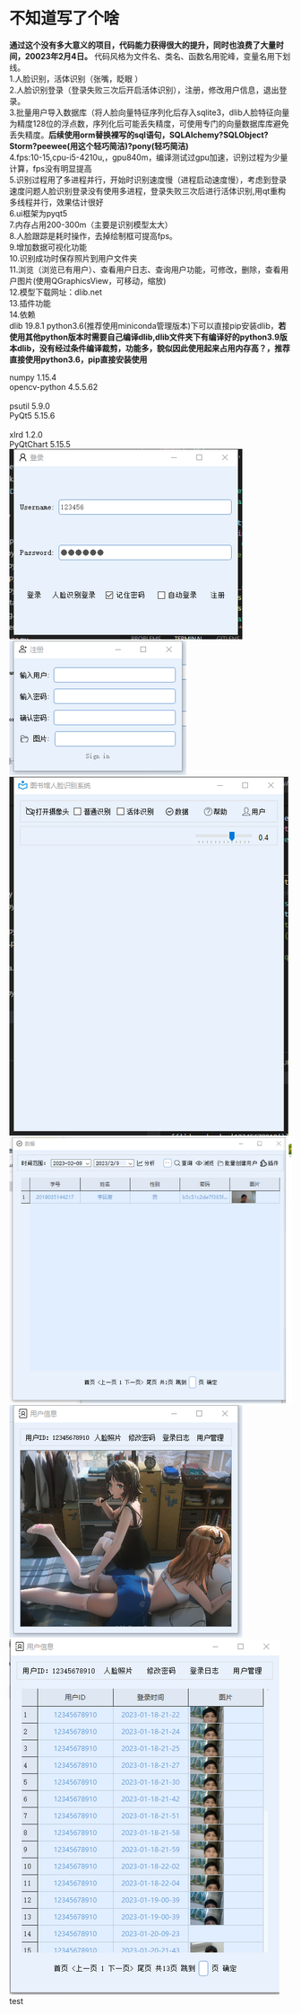 # 不知道写了个啥<br> 
__通过这个没有多大意义的项目，代码能力获得很大的提升，同时也浪费了大量时间，20023年2月4日。__
代码风格为文件名、类名、函数名用驼峰，变量名用下划线。<br>
1.人脸识别，活体识别（张嘴，眨眼 ）<br> 
2.人脸识别登录（登录失败三次后开启活体识别），注册，修改用户信息，退出登录。<br> 
3.批量用户导入数据库（将人脸向量特征序列化后存入sqlite3，dlib人脸特征向量为精度128位的浮点数，序列化后可能丢失精度，可使用专门的向量数据库库避免丢失精度。__后续使用orm替换裸写的sql语句，SQLAlchemy?SQLObject?Storm?peewee(用这个轻巧简洁)?pony(轻巧简洁)__<br>
4.fps:10-15,cpu-i5-4210u,，gpu840m，编译测试过gpu加速，识别过程为少量计算，fps没有明显提高<br>
5.识别过程用了多进程并行，开始时识别速度慢（进程启动速度慢），考虑到登录速度问题人脸识别登录没有使用多进程，登录失败三次后进行活体识别,用qt重构多线程并行，效果估计很好<br>
6.ui框架为pyqt5<br>
7.内存占用200-300m（主要是识别模型太大）<br>
8.人脸跟踪是耗时操作，去掉绘制框可提高fps。<br>
9.增加数据可视化功能<br>
10.识别成功时保存照片到用户文件夹<br>
11.浏览（浏览已有用户）、查看用户日志、查询用户功能，可修改，删除，查看用户图片(使用QGraphicsView，可移动，缩放)<br>
12.模型下载网址：dlib.net<br>
13.插件功能<br>
14.依赖<br>
dlib 19.8.1  python3.6(推荐使用miniconda管理版本)下可以直接pip安装dlib，__若使用其他python版本时需要自己编译dlib,dlib文件夹下有编译好的python3.9版本dlib，没有经过条件编译裁剪，功能多，貌似因此使用起来占用内存高？，推荐直接使用python3.6，pip直接安装使用__<br>

numpy                   1.15.4 <br> 
opencv-python           4.5.5.62<br>  
psutil                  5.9.0 <br> 
PyQt5                   5.15.6<br>               
xlrd                    1.2.0 <br> 
PyQtChart               5.15.5<br>
![](./Screenshot/登录.png) <br>
![](./Screenshot/注册.png) <br>
![](./Screenshot/页面.png) <br>
![](./Screenshot/数据.png) <br>
![](./Screenshot/用户管理.png) <br>
![](./Screenshot/日志.png) <br>
test

